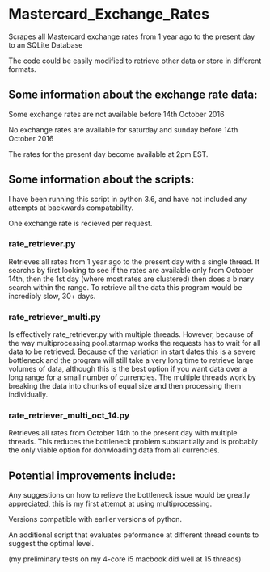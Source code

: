 # Mastercard_Exchange_Rates

Scrapes all Mastercard exchange rates from 1 year ago to the present day to an SQLite Database

The code could be easily modified to retrieve other data or store in different formats.




## Some information about the exchange rate data:

  Some exchange rates are not available before 14th October 2016
  
  No exchange rates are available for saturday and sunday before 14th October 2016
  
  The rates for the present day become available at 2pm EST.




## Some information about the scripts:
I have been running this script in python 3.6, and have not included any attempts at backwards compatability.

One exchange rate is recieved per request.
  
### rate_retriever.py
Retrieves all rates from 1 year ago to the present day with a single thread.
It searchs by first looking to see if the rates are available only from October 14th, then the 1st day (where most rates are clustered) then does a binary search within the range. To retrieve all the data this program would be incredibly slow, 30+ days.
  
### rate_retriever_multi.py
Is effectively rate_retriever.py with multiple threads. However, because of the way multiprocessing.pool.starmap works the requests has to wait for all data to be retrieved. Because of the variation in start dates this is a severe bottleneck and the program will still take a very long time to retrieve large volumes of data, although this is the best option if you want data over a long range for a small number of currencies.
The multiple threads work by breaking the data into chunks of equal size and then processing them individually.  
 
 
### rate_retriever_multi_oct_14.py
Retrieves all rates from October 14th to the present day with multiple threads. This reduces the bottleneck problem substantially and is probably the only viable option for donwloading data from all currencies.
  
## Potential improvements include:

Any suggestions on how to relieve the bottleneck issue would be greatly appreciated, this is my first attempt at using multiprocessing.

Versions compatible with earlier versions of python.

An additional script that evaluates peformance at different thread counts to suggest the optimal level.

(my preliminary tests on my 4-core i5 macbook did well at 15 threads)
  
  
